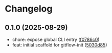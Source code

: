 # Changelog

## 0.1.0 (2025-08-29)

- chore: expose global CLI entry ([f0786c0](https://github.com/arizmuajianisan/gitflow-init/commit/f0786c0))
- feat: initial scaffold for gitflow-init ([5030d85](https://github.com/arizmuajianisan/gitflow-init/commit/5030d85))
